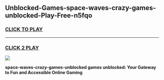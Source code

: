 
## Unblocked-Games-space-waves-crazy-games-unblocked-Play-Free-n5fqo
<h3>
<a href="https://premium76.site?title=space-waves-crazy-games-unblocked&ref=18A">CLICK TO PLAY</a></h3>
<hr>

<h3>
<a href="https://premium76.site?title=space-waves-crazy-games-unblocked&ref=18A">CLICK 2 PLAY</a>
  
</h3>

<a href="https://premium76.site?title=space-waves-crazy-games-unblocked&ref=18A"><img src="https://clearcache.store/games.png"></a>


**space-waves-crazy-games-unblocked games unblocked: Your Gateway to Fun and Accessible Online Gaming**
